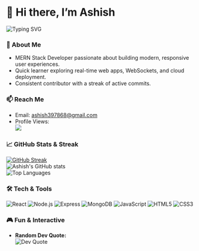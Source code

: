 # 👋 Hi there, I’m **Ashish**

<picture>
  <source media="(prefers-color-scheme: dark)" srcset="https://readme-typing-svg.demolab.com?font=Fira+Code&pause=1000&color=F7F7F7&background=00000000&width=435&height=45&lines=Hello+I'm+Ashish!;MERN+Stack+Developer.;Building+real-time+apps+🚀">
  <img src="https://readme-typing-svg.demolab.com?font=Fira+Code&pause=1000&color=000&background=FFFFFF00&width=435&height=45&lines=Hello+I'm+Ashish!;MERN+Stack+Developer.;Building+real-time+apps+🚀" alt="Typing SVG"/>
</picture>

### 🔭 About Me
- MERN Stack Developer passionate about building modern, responsive user experiences.
- Quick learner exploring real-time web apps, WebSockets, and cloud deployment.
- Consistent contributor with a streak of active commits.

### 📫 Reach Me
- Email: [ashish397868@gmail.com](mailto:ashish397868@gmail.com)
- Profile Views:  
  ![](https://komarev.com/ghpvc/?username=ashish397868&color=brightgreen&style=flat&label=Profile%20Views)

### 📈 GitHub Stats & Streak
[![GitHub Streak](https://github-readme-streak-stats-eight.vercel.app?user=ashish397868&theme=dark)](https://git.io/streak-stats)  
![Ashish's GitHub stats](https://github-readme-stats.vercel.app/api?username=ashish397868&show_icons=true&theme=dark)  
![Top Languages](https://github-readme-stats.vercel.app/api/top-langs/?username=ashish397868&layout=compact&theme=dark)

### 🛠️ Tech & Tools
![React](https://img.shields.io/badge/React-20232A?style=for-the-badge&logo=react&logoColor=61DAFB)
![Node.js](https://img.shields.io/badge/Node.js-339933?style=for-the-badge&logo=nodedotjs&logoColor=white)
![Express](https://img.shields.io/badge/Express.js-000000?style=for-the-badge)
![MongoDB](https://img.shields.io/badge/MongoDB-47A248?style=for-the-badge&logo=mongodb&logoColor=white)
![JavaScript](https://img.shields.io/badge/JavaScript-F7DF1E?style=for-the-badge&logo=javascript&logoColor=black)
![HTML5](https://img.shields.io/badge/HTML5-E34F26?style=for-the-badge&logo=html5&logoColor=white)
![CSS3](https://img.shields.io/badge/CSS3-1572B6?style=for-the-badge&logo=css3&logoColor=white)

### 🎮 Fun & Interactive
- **Random Dev Quote:**  
  ![Dev Quote](https://github-readme-quotes.herokuapp.com/quote?theme=dark) 

